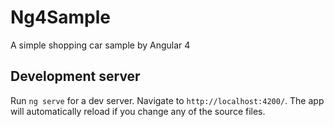 # Ng4Sample

A simple shopping car sample by Angular 4

## Development server

Run `ng serve` for a dev server. Navigate to `http://localhost:4200/`. The app will automatically reload if you change any of the source files.
